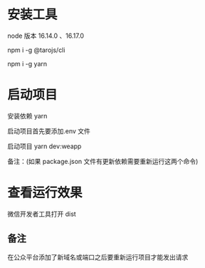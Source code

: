 # 安装工具

node 版本 16.14.0 、16.17.0

npm i -g @tarojs/cli

npm i -g yarn

# 启动项目

安装依赖 yarn

启动项目首先要添加.env 文件

启动项目 yarn dev:weapp

备注：(如果 package.json 文件有更新依赖需要重新运行这两个命令)

# 查看运行效果

微信开发者工具打开 dist

## 备注

在公众平台添加了新域名或端口之后要重新运行项目才能发出请求
